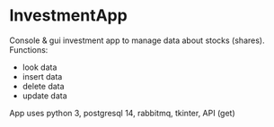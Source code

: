 # InvestmentApp
Console & gui investment app to manage data about stocks (shares). Functions:
- look data
- insert data
- delete data
- update data

App uses python 3, postgresql 14, rabbitmq, tkinter, API (get)